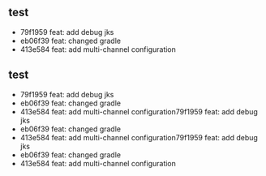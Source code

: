 ## test 
 - 79f1959 feat: add debug jks
- eb06f39 feat: changed gradle
- 413e584 feat: add multi-channel configuration
## test 
 - 79f1959 feat: add debug jks
- eb06f39 feat: changed gradle
- 413e584 feat: add multi-channel configuration79f1959 feat: add debug jks
- eb06f39 feat: changed gradle
- 413e584 feat: add multi-channel configuration79f1959 feat: add debug jks
- eb06f39 feat: changed gradle
- 413e584 feat: add multi-channel configuration